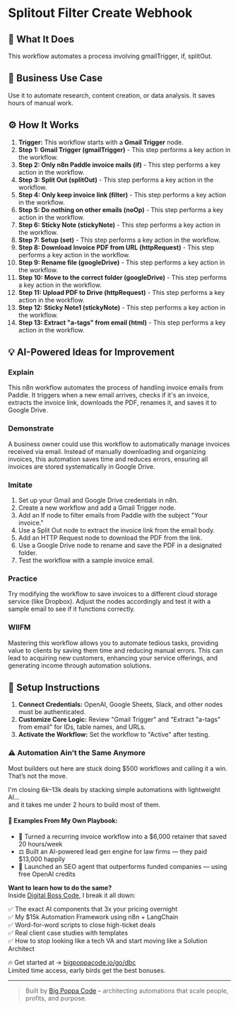 # Splitout Filter Create Webhook

## 🚀 What It Does
This workflow automates a process involving gmailTrigger, if, splitOut.

## 💼 Business Use Case
Use it to automate research, content creation, or data analysis. It saves hours of manual work.

## ⚙️ How It Works
1.  **Trigger:** This workflow starts with a **Gmail Trigger** node.
2. **Step 1: Gmail Trigger (gmailTrigger)** - This step performs a key action in the workflow.
3. **Step 2: Only n8n Paddle invoice mails (if)** - This step performs a key action in the workflow.
4. **Step 3: Split Out (splitOut)** - This step performs a key action in the workflow.
5. **Step 4: Only keep invoice link (filter)** - This step performs a key action in the workflow.
6. **Step 5: Do nothing on other emails (noOp)** - This step performs a key action in the workflow.
7. **Step 6: Sticky Note (stickyNote)** - This step performs a key action in the workflow.
8. **Step 7: Setup (set)** - This step performs a key action in the workflow.
9. **Step 8: Download Invoice PDF from URL (httpRequest)** - This step performs a key action in the workflow.
10. **Step 9: Rename file (googleDrive)** - This step performs a key action in the workflow.
11. **Step 10: Move to the correct folder (googleDrive)** - This step performs a key action in the workflow.
12. **Step 11: Upload PDF to Drive (httpRequest)** - This step performs a key action in the workflow.
13. **Step 12: Sticky Note1 (stickyNote)** - This step performs a key action in the workflow.
14. **Step 13: Extract "a-tags" from email (html)** - This step performs a key action in the workflow.

## 💡 AI-Powered Ideas for Improvement
### Explain
This n8n workflow automates the process of handling invoice emails from Paddle. It triggers when a new email arrives, checks if it's an invoice, extracts the invoice link, downloads the PDF, renames it, and saves it to Google Drive.

### Demonstrate
A business owner could use this workflow to automatically manage invoices received via email. Instead of manually downloading and organizing invoices, this automation saves time and reduces errors, ensuring all invoices are stored systematically in Google Drive.

### Imitate
1. Set up your Gmail and Google Drive credentials in n8n.
2. Create a new workflow and add a Gmail Trigger node.
3. Add an If node to filter emails from Paddle with the subject "Your invoice."
4. Use a Split Out node to extract the invoice link from the email body.
5. Add an HTTP Request node to download the PDF from the link.
6. Use a Google Drive node to rename and save the PDF in a designated folder.
7. Test the workflow with a sample invoice email.

### Practice
Try modifying the workflow to save invoices to a different cloud storage service (like Dropbox). Adjust the nodes accordingly and test it with a sample email to see if it functions correctly.

### WIIFM
Mastering this workflow allows you to automate tedious tasks, providing value to clients by saving them time and reducing manual errors. This can lead to acquiring new customers, enhancing your service offerings, and generating income through automation solutions.

## 🔧 Setup Instructions
1. **Connect Credentials:** OpenAI, Google Sheets, Slack, and other nodes must be authenticated.
2. **Customize Core Logic:** Review "Gmail Trigger" and "Extract "a-tags" from email" for IDs, table names, and URLs.
3. **Activate the Workflow:** Set the workflow to "Active" after testing.

### ⚠️ Automation Ain’t the Same Anymore

Most builders out here are stuck doing $500 workflows and calling it a win.  
That’s not the move.  

I'm closing $6k–$13k deals by stacking simple automations with lightweight AI...  
and it takes me under 2 hours to build most of them.

#### 🧠 Examples From My Own Playbook:
- 🔁 Turned a recurring invoice workflow into a $6,000 retainer that saved 20 hours/week  
- ⚖️ Built an AI-powered lead gen engine for law firms — they paid $13,000 happily  
- 🚀 Launched an SEO agent that outperforms funded companies — using free OpenAI credits  

**Want to learn how to do the same?**  
Inside [Digital Boss Code](https://bigpoppacode.io/go/dbc), I break it all down:

✅ The exact AI components that 3x your pricing overnight  
✅ My $15k Automation Framework using n8n + LangChain  
✅ Word-for-word scripts to close high-ticket deals  
✅ Real client case studies with templates  
✅ How to stop looking like a tech VA and start moving like a Solution Architect  

🔥 Get started at → [bigpoppacode.io/go/dbc](https://bigpoppacode.io/go/dbc)  
Limited time access, early birds get the best bonuses.

---
> Built by [Big Poppa Code](https://bigpoppacode.io) – architecting automations that scale people, profits, and purpose.
